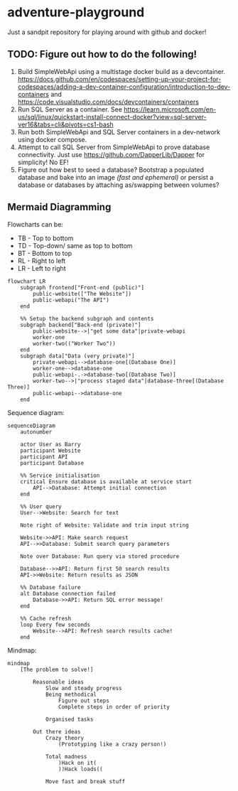 # adventure-playground

Just a sandpit repository for playing around with github and docker!

## TODO: Figure out how to do the following!

1. Build SimpleWebApi using a multistage docker build as a devcontainer. https://docs.github.com/en/codespaces/setting-up-your-project-for-codespaces/adding-a-dev-container-configuration/introduction-to-dev-containers and https://code.visualstudio.com/docs/devcontainers/containers
2. Run SQL Server as a container. See https://learn.microsoft.com/en-us/sql/linux/quickstart-install-connect-docker?view=sql-server-ver16&tabs=cli&pivots=cs1-bash
3. Run both SimpleWebApi and SQL Server containers in a dev-network using docker compose.
4. Attempt to call SQL Server from SimpleWebApi to prove database connectivity. Just use https://github.com/DapperLib/Dapper for simplicity! No EF!
5. Figure out how best to seed a database? Bootstrap a populated database and bake into an image _(fast and ephemeral)_ or persist a database or databases by attaching as/swapping between volumes?

## Mermaid Diagramming

Flowcharts can be:

- TB - Top to bottom
- TD - Top-down/ same as top to bottom
- BT - Bottom to top
- RL - Right to left
- LR - Left to right

```mermaid
flowchart LR
    subgraph frontend["Front-end (public)"]
        public-website(["The Website"])
        public-webapi("The API")
    end

    %% Setup the backend subgraph and contents
    subgraph backend["Back-end (private)"]
        public-website-->|"get some data"|private-webapi
        worker-one
        worker-two(("Worker Two"))
    end
    subgraph data["Data (very private)"]
        private-webapi-->database-one[(Database One)]
        worker-one-->database-one
        public-webapi-.->database-two[(Database Two)]
        worker-two-->|"process staged data"|database-three[(Database Three)]
        public-webapi-->database-one
    end
```

Sequence diagram:

```mermaid
sequenceDiagram
    autonumber

    actor User as Barry
    participant Website
    participant API
    participant Database

    %% Service initialisation
    critical Ensure database is available at service start
        API-->Database: Attempt initial connection
    end

    %% User query
    User-->Website: Search for text

    Note right of Website: Validate and trim input string

    Website->>API: Make search request
    API-->>Database: Submit search query parameters

    Note over Database: Run query via stored procedure

    Database-->>API: Return first 50 search results
    API->>Website: Return results as JSON

    %% Database failure
    alt Database connection failed
        Database->>API: Return SQL error message!
    end

    %% Cache refresh
    loop Every few seconds
        Website-->API: Refresh search results cache!
    end
```

Mindmap:

```mermaid
mindmap
    [The problem to solve!]

        Reasonable ideas
            Slow and steady progress
            Being methodical
                Figure out steps
                Complete steps in order of priority

            Organised tasks

        Out there ideas
            Crazy theory
                (Prototyping like a crazy person!)

            Total madness
                )Hack on it(
                ))Hack loads((

            Move fast and break stuff
```
